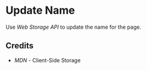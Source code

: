 # Update Name

Use _Web Storage API_ to update the name for the page.

## Credits

- _MDN_ - Client-Side Storage
